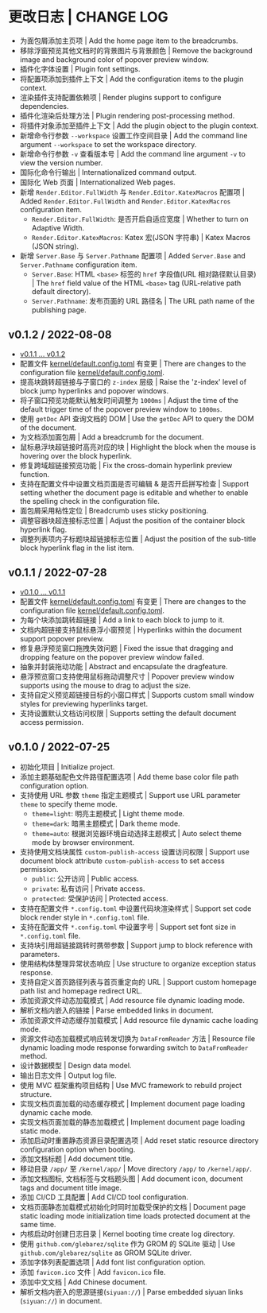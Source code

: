 # 更改日志 | CHANGE LOG

- 为面包屑添加主页项 | Add the home page item to the breadcrumbs.
- 移除浮窗预览其他文档时的背景图片与背景颜色 | Remove the background image and background color of popover preview window.
- 插件化字体设置 | Plugin font settings.
- 将配置项添加到插件上下文 | Add the configuration items to the plugin context.
- 渲染插件支持配置依赖项 | Render plugins support to configure dependencies.
- 插件化渲染后处理方法 | Plugin rendering post-processing method.
- 将插件对象添加至插件上下文 | Add the plugin object to the plugin context.
- 新增命令行参数 `--workspace` 设置工作空间目录 | Add the command line argument `--workspace` to set the workspace directory.
- 新增命令行参数 `-v` 查看版本号 | Add the command line argument `-v` to view the version number.
- 国际化命令行输出 | Internationalized command output.
- 国际化 Web 页面 | Internationalized Web pages.
- 新增 `Render.Editor.FullWidth` 与 `Render.Editor.KatexMacros` 配置项 | Added `Render.Editor.FullWidth` and `Render.Editor.KatexMacros` configuration item.
  - `Render.Editor.FullWidth`: 是否开启自适应宽度 | Whether to turn on Adaptive Width.
  - `Render.Editor.KatexMacros`: Katex 宏(JSON 字符串) | Katex Macros (JSON string).
- 新增 `Server.Base` 与 `Server.Pathname` 配置项 | Added `Server.Base` and `Server.Pathname` configuration item.
  - `Server.Base`: HTML `<base>` 标签的 `href` 字段值(URL 相对路径默认目录) | The `href` field value of the HTML `<base>` tag (URL-relative path default directory).
  - `Server.Pathname`: 发布页面的 URL 路径名 | The URL path name of the publishing page.

## v0.1.2 / 2022-08-08

- [v0.1.1 ... v0.1.2](https:///github.com/Zuoqiu-Yingyi/siyuan-publish/compare/v0.1.1...v0.1.2)
- 配置文件 [kernel/default.config.toml](https://github.com/Zuoqiu-Yingyi/siyuan-publish/compare/v0.1.1...v0.1.2#diff-a2009bcf0ab7d03e622ce6e64f71a7cf631de7f47db071364f2f41a93544c098) 有变更 | There are changes to the configuration file [kernel/default.config.toml](https://github.com/Zuoqiu-Yingyi/siyuan-publish/compare/v0.1.1...v0.1.2#diff-a2009bcf0ab7d03e622ce6e64f71a7cf631de7f47db071364f2f41a93544c098).
- 提高块跳转超链接与子窗口的 `z-index` 层级 | Raise the 'z-index' level of block jump hyperlinks and popover windows.
- 将子窗口预览功能默认触发时间调整为 `1000ms` | Adjust the time of the default trigger time of the popover preview window to `1000ms`.
- 使用 `getDoc` API 查询文档的 DOM | Use the `getDoc` API to query the DOM of the document.
- 为文档添加面包屑 | Add a breadcrumb for the document.
- 鼠标悬浮块超链接时高亮对应的块 | Highlight the block when the mouse is hovering over the block hyperlink.
- 修复跨域超链接预览功能 | Fix the cross-domain hyperlink preview function.
- 支持在配置文件中设置文档页面是否可编辑 & 是否开启拼写检查 | Support setting whether the document page is editable and whether to enable the spelling check in the configuration file.
- 面包屑采用粘性定位 | Breadcrumb uses sticky positioning.
- 调整容器块超连接标志位置 | Adjust the position of the container block hyperlink flag.
- 调整列表项内子标题块超链接标志位置 | Adjust the position of the sub-title block hyperlink flag in the list item.

## v0.1.1 / 2022-07-28

- [v0.1.0 ... v0.1.1](https:///github.com/Zuoqiu-Yingyi/siyuan-publish/compare/v0.1.0...v0.1.1)
- 配置文件 [kernel/default.config.toml](https://github.com/Zuoqiu-Yingyi/siyuan-publish/compare/v0.1.0...v0.1.1#diff-a2009bcf0ab7d03e622ce6e64f71a7cf631de7f47db071364f2f41a93544c098) 有变更 | There are changes to the configuration file [kernel/default.config.toml](https://github.com/Zuoqiu-Yingyi/siyuan-publish/compare/v0.1.0...v0.1.1#diff-a2009bcf0ab7d03e622ce6e64f71a7cf631de7f47db071364f2f41a93544c098).
- 为每个块添加跳转超链接 | Add a link to each block to jump to it.
- 文档内超链接支持鼠标悬浮小窗预览 | Hyperlinks within the document support popover preview.
- 修复悬浮预览窗口拖拽失效问题 | Fixed the issue that dragging and dropping feature on the popover preview window failed.
- 抽象并封装拖动功能 | Abstract and encapsulate the dragfeature.
- 悬浮预览窗口支持使用鼠标拖动调整尺寸 | Popover preview window supports using the mouse to drag to adjust the size.
- 支持自定义预览超链接目标的小窗口样式 | Supports custom small window styles for previewing hyperlinks target.
- 支持设置默认文档访问权限 | Supports setting the default document access permission.

## v0.1.0 / 2022-07-25

- 初始化项目 | Initialize project.
- 添加主题基础配色文件路径配置选项 | Add theme base color file path configuration option.
- 支持使用 URL 参数 `theme` 指定主题模式 | Support use URL parameter `theme` to specify theme mode.
  - `theme=light`: 明亮主题模式 | Light theme mode.
  - `theme=dark`: 暗黑主题模式 | Dark theme mode.
  - `theme=auto`: 根据浏览器环境自动选择主题模式 | Auto select theme mode by browser environment.
- 支持使用文档块属性 `custom-publish-access` 设置访问权限 | Support use document block attribute `custom-publish-access` to set access permission.
  - `public`: 公开访问 | Public access.
  - `private`: 私有访问 | Private access.
  - `protected`: 受保护访问 | Protected access.
- 支持在配置文件 `*.config.toml` 中设置代码块渲染样式 | Support set code block render style in `*.config.toml` file.
- 支持在配置文件 `*.config.toml` 中设置字号 | Support set font size in `*.config.toml` file.
- 支持块引用超链接跳转时携带参数 | Support jump to block reference with parameters.
- 使用结构体整理异常状态响应 | Use structure to organize exception status response.
- 支持自定义首页路径列表与首页重定向的 URL | Support custom homepage path list and homepage redirect URL.
- 添加资源文件动态加载模式 | Add resource file dynamic loading mode.
- 解析文档内嵌入的链接 | Parse embedded links in document.
- 添加资源文件动态缓存加载模式 | Add resource file dynamic cache loading mode.
- 资源文件动态加载模式响应转发切换为 `DataFromReader` 方法 | Resource file dynamic loading mode response forwarding switch to `DataFromReader` method.
- 设计数据模型 | Design data model.
- 输出日志文件 | Output log file.
- 使用 MVC 框架重构项目结构 | Use MVC framework to rebuild project structure.
- 实现文档页面加载的动态缓存模式 | Implement document page loading dynamic cache mode.
- 实现文档页面加载的静态加载模式 | Implement document page loading static mode.
- 添加启动时重置静态资源目录配置选项 | Add reset static resource directory configuration option when booting.
- 添加文档标题 | Add document title.
- 移动目录 `/app/` 至 `/kernel/app/` | Move directory `/app/` to `/kernel/app/`.
- 添加文档图标, 文档标签与文档题头图 | Add document icon, document tags and document title image.
- 添加 CI/CD 工具配置 | Add CI/CD tool configuration.
- 文档页面静态加载模式初始化时同时加载受保护的文档 | Document page static loading mode initialization time loads protected document at the same time.
- 内核启动时创建日志目录 | Kernel booting time create log directory.
- 使用 `github.com/glebarez/sqlite` 作为 GROM 的 SQLite 驱动 | Use `github.com/glebarez/sqlite` as GROM SQLite driver.
- 添加字体列表配置选项 | Add font list configuration option.
- 添加 `favicon.ico` 文件 | Add `favicon.ico` file.
- 添加中文文档 | Add Chinese document.
- 解析文档内嵌入的思源链接(`siyuan://`) | Parse embedded siyuan links (`siyuan://`) in document.
